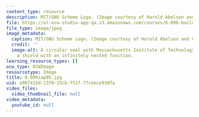 ```yaml
---
content_type: resource
description: MIT/GNU Scheme Logo. (Image courtesy of Harold Abelson and Gerald Sussman.)
file: https://ol-ocw-studio-app-qa.s3.amazonaws.com/courses/6-090-building-programming-experience-a-lead-in-to-6-001-january-iap-2005/e967432d137015cbf51f77ceece93dfa_6-090iap05.jpg
file_type: image/jpeg
image_metadata:
  caption: MIT/GNU Scheme Logo. (Image courtesy of Harold Abelson and Gerald Sussman.)
  credit: ''
  image-alt: A circular seal with Massachusetts Institute of Technology wrapping around
    a shield with an infinitely nested function.
learning_resource_types: []
ocw_type: OCWImage
resourcetype: Image
title: 6-090iap05.jpg
uid: e967432d-1370-15cb-f51f-77ceece93dfa
video_files:
  video_thumbnail_file: null
video_metadata:
  youtube_id: null
---
```


